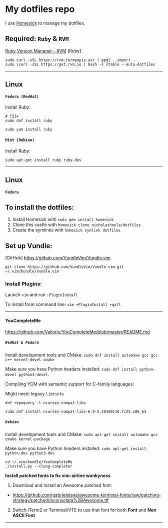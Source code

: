 # My dotfiles repo

I use [Homesick](https://github.com/technicalpickles/homesick) to manage my dotfiles.

## Required: `Ruby` & `RVM`

[Ruby Version Manager - RVM](https://rvm.io/)
[Ruby]

```
sudo curl -sSL https://rvm.io/mpapis.asc | gpg2 --import -
sudo \curl -sSL https://get.rvm.io | bash -s stable --auto-dotfiles
```

-----

## Linux

#### `Fedora (RedHat)`

Install Ruby:

```
# f23+
sudo dnf install ruby
```

```
sudo yum install ruby
```

#### `Mint (Debian)`

Install Ruby:

```
sudo apt-get install ruby ruby-dev
```

-----

## Linux

#### `Fedora`

## To install the dotfiles:
1. Install Homesick with `sudo gem install homesick`
2. Clone this castle with `homesick clone nicholashoule/dotfiles`
3. Create the symlinks with `homesick symlink dotfiles`

## Set up Vundle:

[GitHub]
https://github.com/VundleVim/Vundle.vim

```
git clone https://github.com/VundleVim/Vundle.vim.git ~/.vim/bundle/Vundle.vim
```

### Install Plugins:

Launch `vim` and run `:PluginInstall`

To install from command line: `vim +PluginInstall +qall`

-----

#### YouCompleteMe

https://github.com/Valloric/YouCompleteMe/blob/master/README.md


##### `RedHat & Fedora`

Install development tools and CMake: `sudo dnf install automake gcc gcc-c++ kernel-devel cmake`

Make sure you have Python headers installed: `sudo dnf install python-devel python3-devel`.

Compiling YCM with semantic support for C-family languages:

Might need: legacy `libtinfo`

`dnf repoquery -l ncurses-compat-libs`

`sudo dnf install ncurses-compat-libs-6.0-5.20160116.fc24.x86_64`


##### `Debian`

Install development tools and CMake: `sudo apt-get install automake gcc cmake kernel-package`

Make sure you have Python headers installed: `sudo apt-get install python-dev python3-dev`

```
cd ~/.vim/bundle/YouCompleteMe
./install.py --clang-completer
```

**Install patched fonts to fix vim-airline wonkyness**

1. Download and install an Awesome patched font:
  - https://github.com/gabrielelana/awesome-terminal-fonts/raw/patching-strategy/patched/Inconsolata%2BAwesome.ttf
2. Switch iTerm2 or Terminal/VTE to use that font for both **Font** and **Non ASCII Font**

-----
